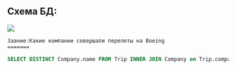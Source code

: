 

## Схема БД:



![](https://i.imgur.com/3oHRH3b.png)




```
Заание:Какие компании совершали перелеты на Boeing
=======
```
```SQL
SELECT DISTINCT Company.name FROM Trip INNER JOIN Company on Trip.company = Company.id WHERE plane = "Boeing";
```

